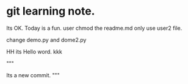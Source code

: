 # git learning note.

Its OK.
Today is a fun.
user chmod the readme.md
only use user2 file.

change demo.py and dome2.py


HH
its Hello word.
kkk


"""

Its a new commit.
"""